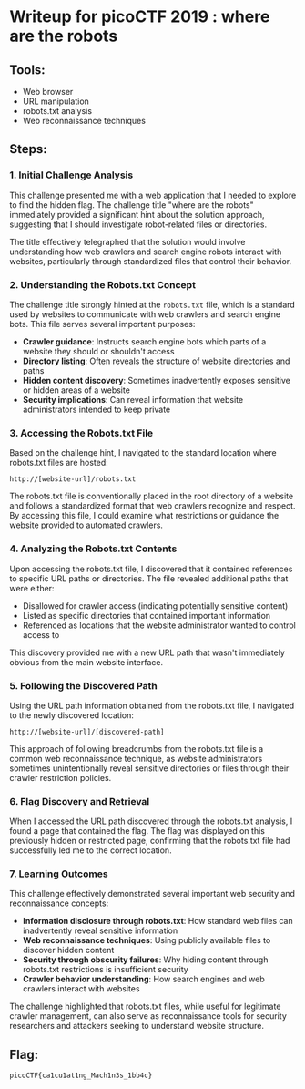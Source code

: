 # Writeup for picoCTF 2019 : where are the robots

## Tools:
- Web browser
- URL manipulation
- robots.txt analysis
- Web reconnaissance techniques

## Steps:

### 1. Initial Challenge Analysis
This challenge presented me with a web application that I needed to explore to find the hidden flag. The challenge title "where are the robots" immediately provided a significant hint about the solution approach, suggesting that I should investigate robot-related files or directories.

The title effectively telegraphed that the solution would involve understanding how web crawlers and search engine robots interact with websites, particularly through standardized files that control their behavior.

### 2. Understanding the Robots.txt Concept
The challenge title strongly hinted at the `robots.txt` file, which is a standard used by websites to communicate with web crawlers and search engine bots. This file serves several important purposes:

- **Crawler guidance**: Instructs search engine bots which parts of a website they should or shouldn't access
- **Directory listing**: Often reveals the structure of website directories and paths
- **Hidden content discovery**: Sometimes inadvertently exposes sensitive or hidden areas of a website
- **Security implications**: Can reveal information that website administrators intended to keep private

### 3. Accessing the Robots.txt File
Based on the challenge hint, I navigated to the standard location where robots.txt files are hosted:

```
http://[website-url]/robots.txt
```

The robots.txt file is conventionally placed in the root directory of a website and follows a standardized format that web crawlers recognize and respect. By accessing this file, I could examine what restrictions or guidance the website provided to automated crawlers.

### 4. Analyzing the Robots.txt Contents
Upon accessing the robots.txt file, I discovered that it contained references to specific URL paths or directories. The file revealed additional paths that were either:

- Disallowed for crawler access (indicating potentially sensitive content)
- Listed as specific directories that contained important information
- Referenced as locations that the website administrator wanted to control access to

This discovery provided me with a new URL path that wasn't immediately obvious from the main website interface.

### 5. Following the Discovered Path
Using the URL path information obtained from the robots.txt file, I navigated to the newly discovered location:

```
http://[website-url]/[discovered-path]
```

This approach of following breadcrumbs from the robots.txt file is a common web reconnaissance technique, as website administrators sometimes unintentionally reveal sensitive directories or files through their crawler restriction policies.

### 6. Flag Discovery and Retrieval
When I accessed the URL path discovered through the robots.txt analysis, I found a page that contained the flag. The flag was displayed on this previously hidden or restricted page, confirming that the robots.txt file had successfully led me to the correct location.

### 7. Learning Outcomes
This challenge effectively demonstrated several important web security and reconnaissance concepts:

- **Information disclosure through robots.txt**: How standard web files can inadvertently reveal sensitive information
- **Web reconnaissance techniques**: Using publicly available files to discover hidden content
- **Security through obscurity failures**: Why hiding content through robots.txt restrictions is insufficient security
- **Crawler behavior understanding**: How search engines and web crawlers interact with websites

The challenge highlighted that robots.txt files, while useful for legitimate crawler management, can also serve as reconnaissance tools for security researchers and attackers seeking to understand website structure.

## Flag:
```picoCTF{ca1cu1at1ng_Mach1n3s_1bb4c}```
